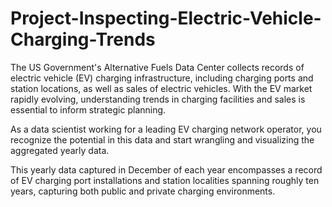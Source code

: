 # Project-Inspecting-Electric-Vehicle-Charging-Trends
The US Government's Alternative Fuels Data Center collects records of electric vehicle (EV) charging infrastructure, including charging ports and station locations, as well as sales of electric vehicles. With the EV market rapidly evolving, understanding trends in charging facilities and sales is essential to inform strategic planning.

As a data scientist working for a leading EV charging network operator, you recognize the potential in this data and start wrangling and visualizing the aggregated yearly data.

This yearly data captured in December of each year encompasses a record of EV charging port installations and station localities spanning roughly ten years, capturing both public and private charging environments.

